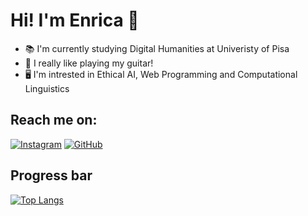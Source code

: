 ### <h1>Hi! I'm Enrica 👋</h1>

<!--
**enricadirado/enricadirado** is a ✨ _special_ ✨ repository because its `README.md` (this file) appears on your GitHub profile.

Here are some ideas to get you started:

- 🔭 I’m currently working on ...
- 🌱 I’m currently learning ...
- 👯 I’m looking to collaborate on ...
- 🤔 I’m looking for help with ...
- 💬 Ask me about ...
- 📫 How to reach me: ...
- 😄 Pronouns: ...
- ⚡ Fun fact: ...
-->

- 📚 I'm currently studying Digital Humanities at Univeristy of Pisa
- 🎸 I really like playing my guitar!
- 🖥️ I'm intrested in Ethical AI, Web Programming and Computational Linguistics

### <h2>Reach me on:</h2>
[![Instagram](https://img.shields.io/badge/Instagram-E4405F?style=for-the-badge&logo=instagram&logoColor=white)](https://www.instagram.com/ebb.and.flow__/)
[![GitHub](https://img.shields.io/badge/GitHub-100000?style=for-the-badge&logo=github&logoColor=white)](https://github.com/enricadirado)

### <h2>Progress bar</h2>
[![Top Langs](https://github-readme-stats.vercel.app/api/top-langs/?username=enricadirado&layout=compact)](https://github.com/enricadirado/github-readme-stats)


